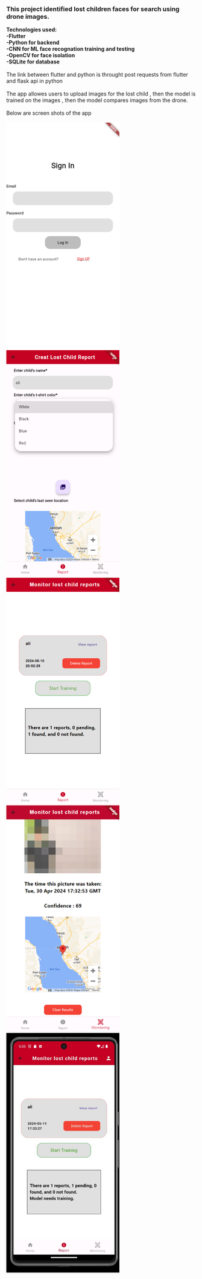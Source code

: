 <h3>This project identified lost children faces for search using drone images.</h3>
<b>
Technologies used:<br>
-Flutter<br>
-Python for backend<br>
-CNN for ML face recognation training and testing<br>
-OpenCV for face isolation<br>
-SQLite for database<br>
</b>
<br>
The link between flutter and python is throught post requests from flutter and flask api in python 
<br><br>
The app allowes users to upload images for the lost child , then the model is trained on the images , then the model compares images from the drone.
<br><br>
Below are screen shots of the app<br><br>
<img src="https://github.com/ahmed0tolba/drone_lost_person/blob/main/screenshoots/1.png" width="300" />
<img src="https://github.com/ahmed0tolba/drone_lost_person/blob/main/screenshoots/3.png" width="300" />
<img src="https://github.com/ahmed0tolba/drone_lost_person/blob/main/screenshoots/10.png" width="300" />
<img src="https://github.com/ahmed0tolba/drone_lost_person/blob/main/screenshoots/12.png" width="300" />
<img src="https://github.com/ahmed0tolba/drone_lost_person/blob/main/screenshoots/20.jpg" width="300" />
<img src="" width="300" />
<img src="" width="300" />
<img src="" width="300" />
<img src="" width="300" />

